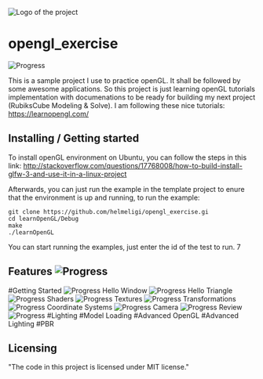 ![Logo of the project](http://edge.alluremedia.com.au/m/l/2016/03/rubik.jpg)

# opengl_exercise
![Progress](http://progressed.io/bar/5) 

This is a sample project I use to practice openGL. It shall be followed by some awesome applications. So this project is just learning openGL tutorials implementation with documenations to be ready for building my next project (RubiksCube Modeling & Solve). I am following these nice tutorials:
https://learnopengl.com/

## Installing / Getting started

To install openGL environment on Ubuntu, you can follow the steps in this link:
http://stackoverflow.com/questions/17768008/how-to-build-install-glfw-3-and-use-it-in-a-linux-project

Afterwards, you can just run the example in the template project to enure that the environment is up and running, to run the example:
                                                                                                                       

```shell
git clone https://github.com/helmeligi/opengl_exercise.gi
cd learnOpenGL/Debug                       
make
./learnOpenGL   
```

You can start running the examples, just enter the id of the test to run.
7
## Features ![Progress](http://progressed.io/bar/7)
#Getting Started ![Progress](http://progressed.io/bar/38) 
Hello Window ![Progress](http://progressed.io/bar/100) 
Hello Triangle ![Progress](http://progressed.io/bar/100) 
Shaders ![Progress](http://progressed.io/bar/100) 
Textures ![Progress](http://progressed.io/bar/0) 
Transformations ![Progress](http://progressed.io/bar/0) 
Coordinate Systems ![Progress](http://progressed.io/bar/0) 
Camera ![Progress](http://progressed.io/bar/0) 
Review ![Progress](http://progressed.io/bar/0) 
#Lighting
#Model Loading
#Advanced OpenGL
#Advanced Lighting
#PBR


## Licensing
"The code in this project is licensed under MIT license."
